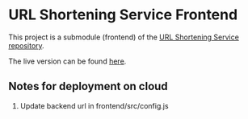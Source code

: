 # URL Shortening Service Frontend

This project is a submodule (frontend) of the [URL Shortening Service repository](https://github.com/huishun98/url-shortening-service).

The live version can be found [here](https://url-shortening-service.netlify.app/).

## Notes for deployment on cloud
1. Update backend url in frontend/src/config.js
